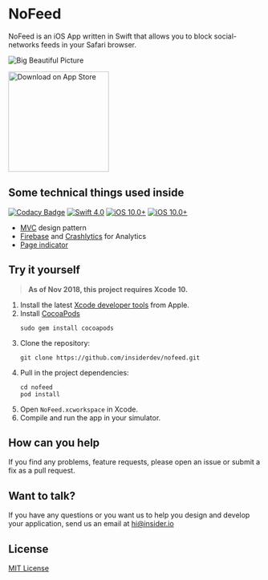 # NoFeed

NoFeed is an iOS App written in Swift that allows you to block social-networks feeds in your Safari browser.

![Big Beautiful Picture](https://i.imgur.com/WjOiJxs.png)

<a target="_blank" href='https://itunes.apple.com/by/app/nofeed-distractions-blocking/id1441417699?mt=8'><img width="200" alt='Download on App Store' src='https://i.imgur.com/7IxtMV0.png'/></a>


## Some technical things used inside
[![Codacy Badge](https://api.codacy.com/project/badge/Grade/a7c110e354264183a1fba02002cc395d)](https://app.codacy.com/app/vovaseuruk/nofeed?utm_source=github.com&utm_medium=referral&utm_content=insiderdev/nofeed&utm_campaign=Badge_Grade_Dashboard)
[![Swift 4.0](https://img.shields.io/badge/Swift-4.2-green.svg?style=flat)](https://developer.apple.com/swift/)
[![iOS 10.0+](https://img.shields.io/badge/platform-iOS%2010.0%2B-ff69b4.svg)](https://www.apple.com/ios/)
[![iOS 10.0+](https://img.shields.io/badge/license-MIT-green.svg?style=flat)](LICENSE)
- [MVC](https://developer.apple.com/library/archive/documentation/General/Conceptual/DevPedia-CocoaCore/MVC.html) design pattern
- [Firebase](https://firebase.google.com) and [Crashlytics](http://try.crashlytics.com) for Analytics
- [Page indicator](https://github.com/insiderdev/page-control) 



## Try it yourself

> __As of Nov 2018, this project requires Xcode 10.__

1. Install the latest [Xcode developer tools](https://developer.apple.com/xcode/downloads/) from Apple.
2. Install [CocoaPods](https://cocoapods.org)
    ```shell
    sudo gem install cocoapods
    ```
3. Clone the repository:
    ```shell
    git clone https://github.com/insiderdev/nofeed.git
    ```
4. Pull in the project dependencies:
    ```shell
    cd nofeed
    pod install
    ```
5. Open `NoFeed.xcworkspace` in Xcode.
6. Compile and run the app in your simulator.

## How can you help
If you find any problems, feature requests, please open an issue or submit a fix as a pull request.

## Want to talk?
If you have any questions or you want us to help you design and develop your application, send us an email at [hi@insider.io](mailto:hi@insider.io)

## License

[MIT License](LICENSE)
